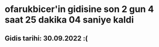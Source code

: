 # ofarukbicer'in gidisine son 2 gun 4 saat 25 dakika 04 saniye kaldi

## Gidis tarihi: 30.09.2022 :(